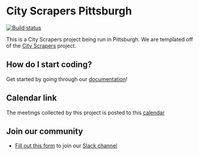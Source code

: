 # City Scrapers Pittsburgh

[![Build status](https://github.com/pgh-public-meetings/city-scrapers-pitt/workflows/CI/badge.svg)](https://github.com/pgh-public-meetings/city-scrapers-pitt/actions)

This is a City Scrapers project being run in Pittsburgh. We are templated off of the [City Scrapers](https://cityscrapers.org) project.

## How do I start coding?

Get started by going through our [documentation](https://pgh-public-meetings.github.io/city-scrapers-pitt)!

## Calendar link

The meetings collected by this project is posted to this [calendar](https://pgh-public-meetings.github.io/events/)

## Join our community

- [Fill out this form](https://airtable.com/shrRv027NLgToRFd6) to join our [Slack channel](https://citybureau.slack.com/#labs_city_scrapers)
